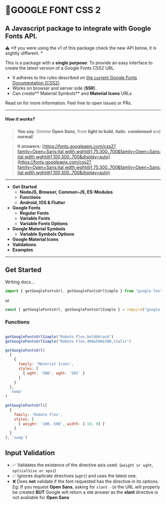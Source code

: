 # 📃GOOGLE FONT CSS 2
## A Javascript package to integrate with Google Fonts API.

⚠️ *If you were using the v1 of this package check the new API below, it is slightly different. *

This is a package with a **single purpose**: To provide an easy interface to create the latest version of a Google Fonts CSS2 URL.

- It adheres to the rules described on [the current Google Fonts Documentation (CSS2)](https://developers.google.com/fonts/docs/css2 "Google Fonts Documentation (CSS2)").
- Works on browser and server side (**SSR**).
- Can create** Material Symbols** and **Material Icons** URLs

Read on for more information. 
Feel free to open issues or PRs.

------------

##### How it works?
> **You say**: 
Gimme **Open Sans**, from **light to bold**, **italic**. **condensed** and **normal**!

> **It answers:**
[https://fonts.googleapis.com/css2?family=Open+Sans:ital,wdth,wght@1,75,300..700&family=Open+Sans:ital,wdth,wght@1,100,300..700&display=auto](https://fonts.googleapis.com/css2?family=Open+Sans:ital,wdth,wght@1,75,300..700&family=Open+Sans:ital,wdth,wght@1,100,300..700&display=auto)

------------

- **Get Started**
	- **NodeJS, Browser, Common-JS, ES-Modules**
	- **Functions**
	- **Android, IOS & Flutter**
- **Google Fonts**
	- **Regular Fonts**
	- **Variable Fonts**
	- **Variable Fonts Options**
- **Google Material Symbols**
	- **Variable Symbols Options**
- **Google Material Icons**
- **Validations**
- **Examples**

---
## Get Started
Writing docs...

```javascript
import { getGoogleFontsUrl, getGoogleFontsUrlSimple } from "google-fonts-css2"
```
or
```javascript
const { getGoogleFontsUrl, getGoogleFontsUrlSimple } = require("google-fonts-css2")
```

### Functions
```javascript

getGoogleFontsUrlSimple("Roboto Flex,bold&black")
getGoogleFontsUrlSimple("Roboto Flex,400&500&700,italic")

getGoogleFontsUrl(
  [
    {
      family: 'Material Icons',
      styles: [
        { wght: '500', wght: '501' }
      ]
    }
  ],
  'swap'
)
      
getGoogleFontsUrl([
  {
    family: 'Roboto Flex',
    styles: [
      { weight: '100..500', width: [-10, 0] }
    ]
  }
], 'swap')
```

## Input Validation
- ✅ Validates the existence of the directive axis used. (`weight or wght`, `opticalSize or opsz`)
- ✅ Ignores duplicate directives (`wght`) and uses the latest one.
- ❌ Does **not** validate if the font requested has the directive in its options. Eg: If you request **Open Sans**, asking for `slant -10` the URL will properly be created **BUT** Google will return a `400` answer as the **slant** directive is not avaliable for **Open Sans**
